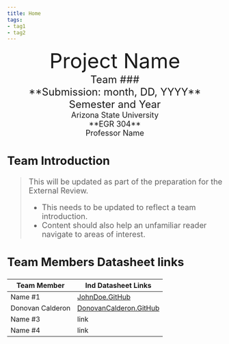 ```yaml
---
title: Home
tags:
- tag1
- tag2
---
```

<center>
<font size="8">Project Name<br>
<font size="5">Team ###<br>
**Submission: month, DD, YYYY**<br>
Semester and Year<br>
<font size="4">Arizona State University<br>
**EGR 304**<br>
Professor Name<br>
  

</center>

## Team Introduction
> This will be updated as part of the preparation for the External Review.<br>
>    * This needs to be updated to reflect a team introduction.<br>
>    * Content should also help an unfamiliar reader navigate to areas of interest.


## Team Members Datasheet links

| **Team Member**        |**Ind Datasheet Links** |
| ---------------------- | -----------------------|
| Name #1                | [JohnDoe.GitHub](https://embedded-systems-design.github.io/EGR304DataSheetTemplate/) |
| Donovan Calderon               | [DonovanCalderon.GitHub](https://dcalde11.github.io//) |
| Name #3                | link |
| Name #4                | link |
